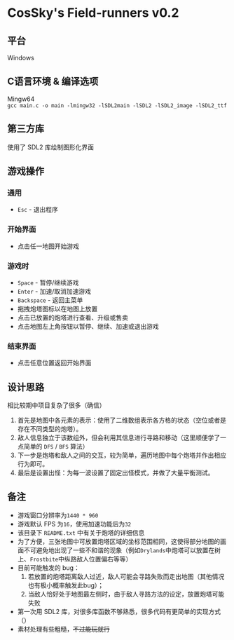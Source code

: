 # CosSky's Field-runners v0.2

## 平台
Windows

## C语言环境 & 编译选项
Mingw64 \
```gcc main.c -o main -lmingw32 -lSDL2main -lSDL2 -lSDL2_image -lSDL2_ttf```

## 第三方库
使用了 SDL2 库绘制图形化界面

## 游戏操作
### 通用
+ `Esc` - 退出程序

### 开始界面
+ 点击任一地图开始游戏

### 游戏时
+ `Space` - 暂停/继续游戏
+ `Enter` - 加速/取消加速游戏
+ `Backspace` - 返回主菜单
+ 拖拽炮塔图标以在地图上放置
+ 点击已放置的炮塔进行查看、升级或售卖
+ 点击地图左上角按钮以暂停、继续、加速或退出游戏

### 结束界面
+ 点击任意位置返回开始界面

## 设计思路
相比较期中项目复杂了很多（确信）
1. 首先是地图中各元素的表示：使用了二维数组表示各方格的状态（空位或者是存在不同类型的炮塔）。
2. 敌人信息独立于该数组外，但会利用其信息进行寻路和移动（这里顺便学了一点简单的 `DFS` / `BFS` 算法）
3. 下一步是炮塔和敌人之间的交互，较为简单，遍历地图中每个炮塔并作出相应行为即可。
4. 最后是设置出怪：为每一波设置了固定出怪模式，并做了大量平衡测试。

## 备注
+ 游戏窗口分辨率为`1440 * 960`
+ 游戏默认 FPS 为`16`，使用加速功能后为`32`
+ 该目录下 `README.txt` 中有关于炮塔的详细信息
+ 为了方便，三张地图中可放置炮塔区域的坐标范围相同，这使得部分地图的画面不可避免地出现了一些不和谐的现象（例如`Drylands`中炮塔可以放置在树上、`Frostbite`中纵路敌人位置偏右等等）
+ 目前可能触发的 bug：
  1. 若放置的炮塔距离敌人过近，敌人可能会寻路失败而走出地图（其他情况也有极小概率触发此bug）；
  2. 当敌人恰好处于地图最左侧时，由于敌人寻路方法的设定，放置炮塔可能失败
+ 第一次用 SDL2 库，对很多库函数不够熟悉，很多代码有更简单的实现方式（）
+ 素材处理有些粗糙，~~不过能玩就行~~